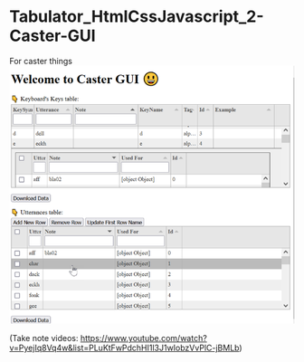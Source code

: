 # Tabulator_HtmlCssJavascript_2-Caster-GUI
For caster things
![image](/image/2023-01-19_22-51-35.png)


(Take note videos: https://www.youtube.com/watch?v=PyejIq8Vq4w&list=PLuKtFwPdchHI1l3J1wIobzVvPlC-jBMLb)
